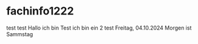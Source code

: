 # fachinfo1222
test test
Hallo ich bin Test
ich bin ein 2 test
Freitag, 04.10.2024
Morgen ist Sammstag